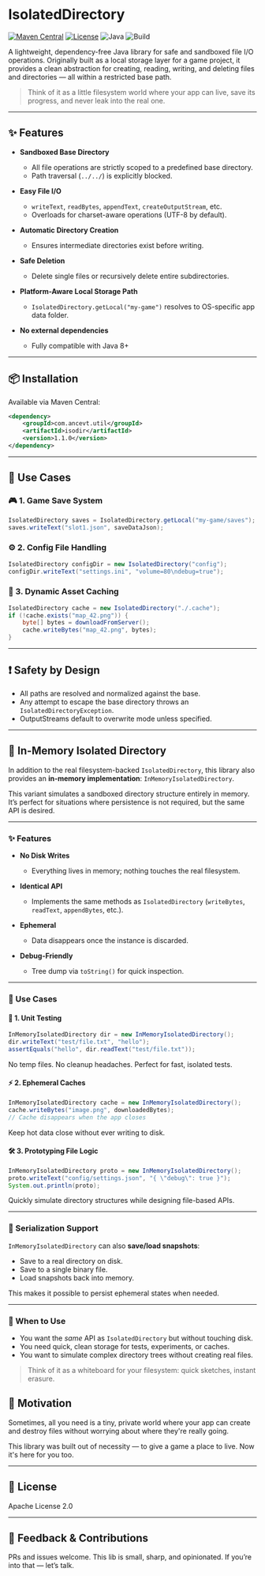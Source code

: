 # IsolatedDirectory

[![Maven Central](https://img.shields.io/maven-central/v/com.ancevt.util/isodir.svg?label=Maven%20Central)](https://central.sonatype.com/artifact/com.ancevt.util/isodir)
[![License](https://img.shields.io/badge/License-Apache%202.0-blue.svg)](https://opensource.org/licenses/Apache-2.0)
![Java](https://img.shields.io/badge/Java-8%2B-brightgreen)
![Build](https://img.shields.io/badge/build-passing-success)

A lightweight, dependency-free Java library for safe and sandboxed file I/O operations.
Originally built as a local storage layer for a game project, it provides a clean abstraction for creating, reading, writing, and deleting files and directories — all within a restricted base path.

> Think of it as a little filesystem world where your app can live, save its progress, and never leak into the real one.

---

## ✨ Features

* **Sandboxed Base Directory**

    * All file operations are strictly scoped to a predefined base directory.
    * Path traversal (`../../`) is explicitly blocked.

* **Easy File I/O**

    * `writeText`, `readBytes`, `appendText`, `createOutputStream`, etc.
    * Overloads for charset-aware operations (UTF-8 by default).

* **Automatic Directory Creation**

    * Ensures intermediate directories exist before writing.

* **Safe Deletion**

    * Delete single files or recursively delete entire subdirectories.

* **Platform-Aware Local Storage Path**

    * `IsolatedDirectory.getLocal("my-game")` resolves to OS-specific app data folder.

* **No external dependencies**

    * Fully compatible with Java 8+

---

## 📦 Installation

Available via Maven Central:

```xml
<dependency>
    <groupId>com.ancevt.util</groupId>
    <artifactId>isodir</artifactId>
    <version>1.1.0</version>
</dependency>
```

---

## 🚀 Use Cases

### 🎮 1. Game Save System

```java
IsolatedDirectory saves = IsolatedDirectory.getLocal("my-game/saves");
saves.writeText("slot1.json", saveDataJson);
```

### ⚙️ 2. Config File Handling

```java
IsolatedDirectory configDir = new IsolatedDirectory("config");
configDir.writeText("settings.ini", "volume=80\ndebug=true");
```

### 📁 3. Dynamic Asset Caching

```java
IsolatedDirectory cache = new IsolatedDirectory("./.cache");
if (!cache.exists("map_42.png")) {
    byte[] bytes = downloadFromServer();
    cache.writeBytes("map_42.png", bytes);
}
```
---

## ❗ Safety by Design

* All paths are resolved and normalized against the base.
* Any attempt to escape the base directory throws an `IsolatedDirectoryException`.
* OutputStreams default to overwrite mode unless specified.

---

## 🧩 In-Memory Isolated Directory

In addition to the real filesystem-backed `IsolatedDirectory`, this library also provides an **in-memory implementation**: `InMemoryIsolatedDirectory`.

This variant simulates a sandboxed directory structure entirely in memory. It’s perfect for situations where persistence is not required, but the same API is desired.

---

### ✨ Features

* **No Disk Writes**

  * Everything lives in memory; nothing touches the real filesystem.
* **Identical API**

  * Implements the same methods as `IsolatedDirectory` (`writeBytes`, `readText`, `appendBytes`, etc.).
* **Ephemeral**

  * Data disappears once the instance is discarded.
* **Debug-Friendly**

  * Tree dump via `toString()` for quick inspection.

---

### 🚀 Use Cases

#### 🧪 1. Unit Testing

```java
InMemoryIsolatedDirectory dir = new InMemoryIsolatedDirectory();
dir.writeText("test/file.txt", "hello");
assertEquals("hello", dir.readText("test/file.txt"));
```

No temp files. No cleanup headaches. Perfect for fast, isolated tests.

#### ⚡ 2. Ephemeral Caches

```java
InMemoryIsolatedDirectory cache = new InMemoryIsolatedDirectory();
cache.writeBytes("image.png", downloadedBytes);
// Cache disappears when the app closes
```

Keep hot data close without ever writing to disk.

#### 🛠️ 3. Prototyping File Logic

```java
InMemoryIsolatedDirectory proto = new InMemoryIsolatedDirectory();
proto.writeText("config/settings.json", "{ \"debug\": true }");
System.out.println(proto);
```

Quickly simulate directory structures while designing file-based APIs.

---

### 💾 Serialization Support

`InMemoryIsolatedDirectory` can also **save/load snapshots**:

* Save to a real directory on disk.
* Save to a single binary file.
* Load snapshots back into memory.

This makes it possible to persist ephemeral states when needed.

---

### 🧠 When to Use

* You want the *same* API as `IsolatedDirectory` but without touching disk.
* You need quick, clean storage for tests, experiments, or caches.
* You want to simulate complex directory trees without creating real files.

> Think of it as a whiteboard for your filesystem: quick sketches, instant erasure.


## 🧠 Motivation

Sometimes, all you need is a tiny, private world where your app can create and destroy files without worrying about where they're really going.

This library was built out of necessity — to give a game a place to live. Now it's here for you too.

---

## 📃 License

Apache License 2.0

---

## 💬 Feedback & Contributions

PRs and issues welcome. This lib is small, sharp, and opinionated. If you’re into that — let’s talk.

